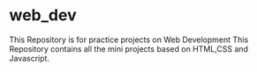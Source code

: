 # web_dev
This Repository is for practice projects on Web Development 
This Repository contains all the mini projects based on HTML,CSS and Javascript. 
